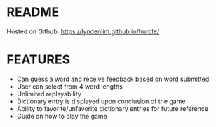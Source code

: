 # README

Hosted on Github: https://lyndenlim.github.io/hurdle/

# FEATURES
- Can guess a word and receive feedback based on word submitted
- User can select from 4 word lengths
- Unlimited replayability
- Dictionary entry is displayed upon conclusion of the game
- Ability to favorite/unfavorite dictionary entries for future reference
- Guide on how to play the game
